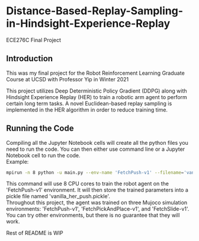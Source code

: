 # Distance-Based-Replay-Sampling-in-Hindsight-Experience-Replay
ECE276C Final Project

## Introduction
This was my final project for the Robot Reinforcement Learning Graduate Course at UCSD with Professor Yip in Winter 2021  

This project utilizes Deep Deterministic Policy Gradient (DDPG) along with Hindsight Experience Replay (HER) to train a robotic arm agent to perform certain long term tasks. A novel Euclidean-based replay sampling is implemented in the HER algorithm in order to reduce training time.  

## Running the Code
Compiling all the Jupyter Notebook cells will create all the python files you need to run the code. You can then either use command line or a Jupyter Notebook cell to run the code.  
Example:
```bash
mpirun -n 8 python -u main.py --env-name 'FetchPush-v1' --filename='vanilla_her_push'
```
This command will use 8 CPU cores to train the robot agent on the 'FetchPush-v1' environment. It will then store the trained parameters into a pickle file named 'vanilla_her_push.pickle'.   
Throughout this project, the agent was trained on three Mujoco simulation environments: 'FetchPush-v1', 'FetchPickAndPlace-v1', and 'FetchSlide-v1'. You can try other environments, but there is no guarantee that they will work.

Rest of README is WIP
